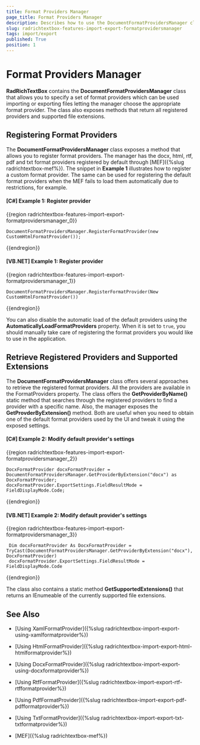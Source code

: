 ```yaml
---
title: Format Providers Manager
page_title: Format Providers Manager
description: Describes how to use the DocumentFormatProvidersManager class to register and obtain the format providers used by RadRichTextBox.
slug: radrichtextbox-features-import-export-formatprovidersmanager
tags: import/export
published: True
position: 1
---
```


# Format Providers Manager


__RadRichTextBox__ contains the **DocumentFormatProvidersManager** class that allows you to specify a set of format providers which can be used importing or exporting files letting the manager choose the appropriate format provider. The class also exposes methods that return all registered providers and supported file extensions.


## Registering Format Providers

The **DocumentFormatProvidersManager** class exposes a method that allows you to register format providers. The manager has the docx, html, rtf, pdf and txt format providers registered by default through [MEF]({%slug radrichtextbox-mef%}). The snippet in __Example 1__ illustrates how to register a custom format provider. The same can be used for registering the default format providers when the MEF fails to load them automatically due to restrictions, for example.


#### __[C#] Example 1: Register provider__

{{region radrichtextbox-features-import-export-formatprovidersmanager_0}}
   
    DocumentFormatProvidersManager.RegisterFormatProvider(new CustomHtmlFormatProvider());
{{endregion}}



#### __[VB.NET] Example 1: Register provider__

{{region radrichtextbox-features-import-export-formatprovidersmanager_1}}

	DocumentFormatProvidersManager.RegisterFormatProvider(New CustomHtmlFormatProvider())
{{endregion}}

You can also disable the automatic load of the default providers using the **AutomaticallyLoadFormatProviders** property. When it is set to `true`, you should manually take care of registering the format providers you would like to use in the application.

## Retrieve Registered Providers and Supported Extensions

The **DocumentFormatProvidersManager** class offers several approaches to retrieve the registered format providers. All the providers are available in the FormatProviders property. The class offers the **GetProviderByName()** static method that searches through the registered providers to find a provider with a specific name. Also, the manager exposes the __GetProvderByExtension()__ method. Both are useful when you need to obtain one of the default format providers used by the UI and tweak it using the exposed settings.

#### __[C#] Example 2: Modify default provider's settings__

{{region radrichtextbox-features-import-export-formatprovidersmanager_2}}

    DocxFormatProvider docxFormatProvider = DocumentFormatProvidersManager.GetProviderByExtension("docx") as DocxFormatProvider;
    docxFormatProvider.ExportSettings.FieldResultMode = FieldDisplayMode.Code;
{{endregion}}

#### __[VB.NET] Example 2: Modify default provider's settings__
{{region radrichtextbox-features-import-export-formatprovidersmanager_3}}

     Dim docxFormatProvider As DocxFormatProvider = TryCast(DocumentFormatProvidersManager.GetProviderByExtension("docx"), DocxFormatProvider)
     docxFormatProvider.ExportSettings.FieldResultMode = FieldDisplayMode.Code
{{endregion}}


The class also contains a static method  __GetSupportedExtensions()__ that returns an IEnumeable of the currently supported file extensions.

## See Also 

* [Using XamlFormatProvider]({%slug radrichtextbox-import-export-using-xamlformatprovider%})

* [Using HtmlFormatProvider]({%slug radrichtextbox-import-export-html-htmlformatprovider%})

* [Using DocxFormatProvider]({%slug radrichtextbox-import-export-using-docxformatprovider%})

* [Using RtfFormatProvider]({%slug radrichtextbox-import-export-rtf-rtfformatprovider%})

* [Using PdfFormatProvider]({%slug radrichtextbox-import-export-pdf-pdfformatprovider%})

* [Using TxtFormatProvider]({%slug radrichtextbox-import-export-txt-txtformatprovider%})

* [MEF]({%slug radrichtextbox-mef%})